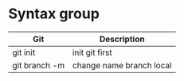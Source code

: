 # Syntax group

| Git                             | Description              |
| ------------------------------- | ------------------------ |
| git init                        | init git first           |
| git branch -m <new-branch-name> | change name branch local |
